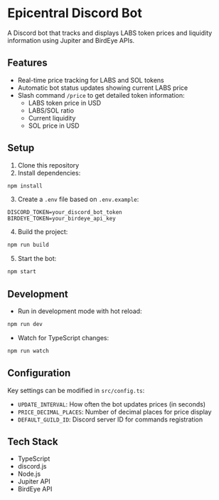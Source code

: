 # Epicentral Discord Bot

A Discord bot that tracks and displays LABS token prices and liquidity information using Jupiter and BirdEye APIs.

## Features

- Real-time price tracking for LABS and SOL tokens
- Automatic bot status updates showing current LABS price
- Slash command `/price` to get detailed token information:
  - LABS token price in USD
  - LABS/SOL ratio
  - Current liquidity
  - SOL price in USD

## Setup

1. Clone this repository
2. Install dependencies:
```bash
npm install
```
3. Create a `.env` file based on `.env.example`:
```properties
DISCORD_TOKEN=your_discord_bot_token
BIRDEYE_TOKEN=your_birdeye_api_key
```
4. Build the project:
```bash
npm run build
```
5. Start the bot:
```bash
npm start
```

## Development

- Run in development mode with hot reload:
```bash
npm run dev
```
- Watch for TypeScript changes:
```bash
npm run watch
```

## Configuration

Key settings can be modified in `src/config.ts`:
- `UPDATE_INTERVAL`: How often the bot updates prices (in seconds)
- `PRICE_DECIMAL_PLACES`: Number of decimal places for price display
- `DEFAULT_GUILD_ID`: Discord server ID for commands registration

## Tech Stack

- TypeScript
- discord.js
- Node.js
- Jupiter API
- BirdEye API